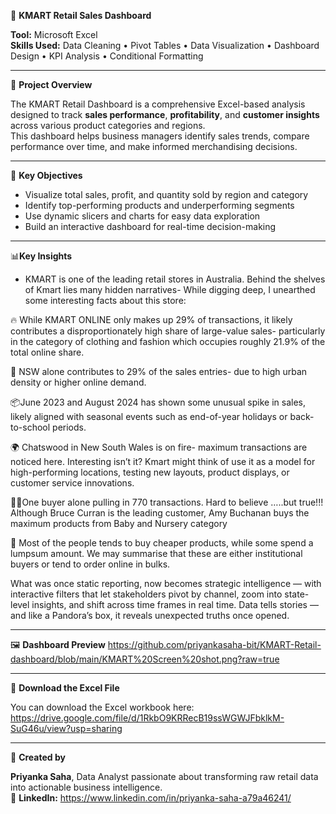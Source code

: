 🛒 **KMART Retail Sales Dashboard**

**Tool:** Microsoft Excel  
**Skills Used:** Data Cleaning • Pivot Tables • Data Visualization • Dashboard Design • KPI Analysis • Conditional Formatting  

---

📖 **Project Overview**

The KMART Retail Dashboard is a comprehensive Excel-based analysis designed to track **sales performance**, **profitability**, and **customer insights** across various product categories and regions.  
This dashboard helps business managers identify sales trends, compare performance over time, and make informed merchandising decisions.

---

🎯 **Key Objectives**

- Visualize total sales, profit, and quantity sold by region and category  
- Identify top-performing products and underperforming segments  
- Use dynamic slicers and charts for easy data exploration  
- Build an interactive dashboard for real-time decision-making  

---

📊**Key Insights**

- KMART is one of the leading retail stores in Australia. 
Behind the shelves of Kmart lies many hidden narratives- While digging deep, I unearthed some interesting facts about this store:

🔥 While KMART ONLINE only makes up 29% of transactions, it likely contributes a disproportionately high share of large-value sales- particularly in the category of clothing and fashion which occupies roughly 21.9% of the total online share.

📍 NSW alone contributes to 29% of the sales entries- due to high urban density or higher online demand.

📦June 2023 and August 2024 has shown some unusual spike in sales, likely aligned with seasonal events such as end-of-year holidays or back-to-school periods.

🌍 Chatswood in New South Wales is on fire- maximum transactions are noticed here. Interesting isn’t it? Kmart might think of use it as a model for high-performing locations, testing new layouts, product displays, or customer service innovations.

🧍‍♀️One buyer alone pulling in 770 transactions. Hard to believe …..but true!!! Although Bruce Curran is the leading customer, Amy Buchanan buys the maximum products from Baby and Nursery category

🎯 Most of the people tends to buy cheaper products, while some spend a lumpsum amount. We may summarise that these are either institutional buyers or tend to order online in bulks. 

What was once static reporting, now becomes strategic intelligence — with interactive filters that let stakeholders pivot by channel, zoom into state-level insights, and shift across time frames in real time.
Data tells stories — and like a Pandora’s box, it reveals unexpected truths once opened.

---

🖼️ **Dashboard Preview**
https://github.com/priyankasaha-bit/KMART-Retail-dashboard/blob/main/KMART%20Screen%20shot.png?raw=true

-----

📂 **Download the Excel File**

You can download the Excel workbook here:  
https://drive.google.com/file/d/1RkbO9KRRecB19ssWGWJFbklkM-SuG46u/view?usp=sharing 

---

💬 **Created by**

**Priyanka Saha**, Data Analyst passionate about transforming raw retail data into actionable business intelligence.  
📧 **LinkedIn:** https://www.linkedin.com/in/priyanka-saha-a79a46241/
